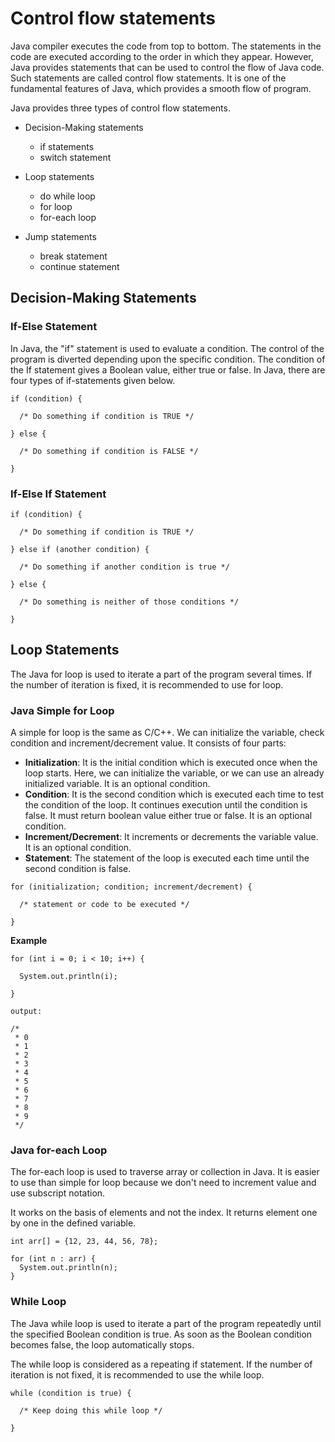 # Control flow statements

Java compiler executes the code from top to bottom. The statements in the code are executed according to the order in
which they appear. However, Java provides statements that can be used to control the flow of Java code. Such statements
are called control flow statements. It is one of the fundamental features of Java, which provides a smooth flow of
program.

Java provides three types of control flow statements.

- Decision-Making statements
    - if statements
    - switch statement


- Loop statements
    - do while loop
    - for loop
    - for-each loop


- Jump statements
    - break statement
    - continue statement

## Decision-Making Statements

### If-Else Statement

In Java, the "if" statement is used to evaluate a condition. The control of the program is diverted depending upon the
specific condition. The condition of the If statement gives a Boolean value, either true or false. In Java, there are
four types of if-statements given below.

```
if (condition) {

  /* Do something if condition is TRUE */
  
} else {

  /* Do something if condition is FALSE */
  
}
```

### If-Else If Statement

```
if (condition) {

  /* Do something if condition is TRUE */
  
} else if (another condition) {

  /* Do something if another condition is true */
  
} else {
  
  /* Do something is neither of those conditions */
  
}
```

## Loop Statements

The Java for loop is used to iterate a part of the program several times. If the number of iteration is fixed, it is
recommended to use for loop.

### Java Simple for Loop

A simple for loop is the same as C/C++. We can initialize the variable, check condition and increment/decrement value.
It consists of four parts:

- **Initialization**: It is the initial condition which is executed once when the loop starts. Here, we can initialize
  the variable, or we can use an already initialized variable. It is an optional condition.
- **Condition**: It is the second condition which is executed each time to test the condition of the loop. It continues
  execution until the condition is false. It must return boolean value either true or false. It is an optional
  condition.
- **Increment/Decrement**: It increments or decrements the variable value. It is an optional condition.
- **Statement**: The statement of the loop is executed each time until the second condition is false.

```
for (initialization; condition; increment/decrement) {

  /* statement or code to be executed */
      
}
```

**Example**

```
for (int i = 0; i < 10; i++) {

  System.out.println(i);
  
}

output:

/* 
 * 0
 * 1
 * 2
 * 3
 * 4
 * 5
 * 6
 * 7
 * 8
 * 9
 */ 
```

### Java for-each Loop

The for-each loop is used to traverse array or collection in Java. It is easier to use than simple for loop because we
don't need to increment value and use subscript notation.

It works on the basis of elements and not the index. It returns element one by one in the defined variable.

```
int arr[] = {12, 23, 44, 56, 78};

for (int n : arr) {
  System.out.println(n);
}
```

### While Loop

The Java while loop is used to iterate a part of the program repeatedly until the specified Boolean condition is true.
As soon as the Boolean condition becomes false, the loop automatically stops.

The while loop is considered as a repeating if statement. If the number of iteration is not fixed, it is recommended to
use the while loop.

```
while (condition is true) {     

  /* Keep doing this while loop */
  
}    
```